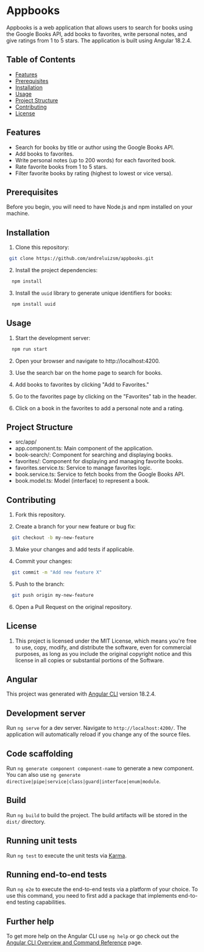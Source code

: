 # Appbooks

Appbooks is a web application that allows users to search for books using the Google Books API, add books to favorites, write personal notes, and give ratings from 1 to 5 stars. The application is built using Angular 18.2.4.

## Table of Contents
- [Features](#features)
- [Prerequisites](#prerequisites)
- [Installation](#installation)
- [Usage](#usage)
- [Project Structure](#project-structure)
- [Contributing](#contributing)
- [License](#license)

## Features
- Search for books by title or author using the Google Books API.
- Add books to favorites.
- Write personal notes (up to 200 words) for each favorited book.
- Rate favorite books from 1 to 5 stars.
- Filter favorite books by rating (highest to lowest or vice versa).

## Prerequisites
Before you begin, you will need to have Node.js and npm installed on your machine.

## Installation
1. Clone this repository:
  ```bash
   git clone https://github.com/andreluizsm/appbooks.git
   ```
2. Install the project dependencies:
  ```bash
    npm install
   ```
3. Install the `uuid` library to generate unique identifiers for books:
  ```bash
    npm install uuid
   ```
## Usage

1. Start the development server:
  ```bash
    npm run start
   ```
2. Open your browser and navigate to http://localhost:4200.

3. Use the search bar on the home page to search for books.

4. Add books to favorites by clicking "Add to Favorites."

5. Go to the favorites page by clicking on the "Favorites" tab in the header.

6. Click on a book in the favorites to add a personal note and a rating.

## Project Structure

- src/app/
-    app.component.ts: Main component of the application.
-    book-search/: Component for searching and displaying books.
-    favorites/: Component for displaying and managing favorite books.
-    favorites.service.ts: Service to manage favorites logic.
-    book.service.ts: Service to fetch books from the Google Books API.
-    book.model.ts: Model (interface) to represent a book.

## Contributing

1. Fork this repository.

2. Create a branch for your new feature or bug fix:
  ```bash
    git checkout -b my-new-feature
   ```
3. Make your changes and add tests if applicable.

4. Commit your changes:
  ```bash
    git commit -m "Add new feature X"
   ```
5. Push to the branch:
  ```bash
    git push origin my-new-feature
   ```
6. Open a Pull Request on the original repository.

## License

1. This project is licensed under the MIT License, which means you're free to use, copy, modify, and distribute the software, even for commercial purposes, as long as you include the original copyright notice and this license in all copies or substantial portions of the Software.

## Angular

This project was generated with [Angular CLI](https://github.com/angular/angular-cli) version 18.2.4.

## Development server

Run `ng serve` for a dev server. Navigate to `http://localhost:4200/`. The application will automatically reload if you change any of the source files.

## Code scaffolding

Run `ng generate component component-name` to generate a new component. You can also use `ng generate directive|pipe|service|class|guard|interface|enum|module`.

## Build

Run `ng build` to build the project. The build artifacts will be stored in the `dist/` directory.

## Running unit tests

Run `ng test` to execute the unit tests via [Karma](https://karma-runner.github.io).

## Running end-to-end tests

Run `ng e2e` to execute the end-to-end tests via a platform of your choice. To use this command, you need to first add a package that implements end-to-end testing capabilities.

## Further help

To get more help on the Angular CLI use `ng help` or go check out the [Angular CLI Overview and Command Reference](https://angular.dev/tools/cli) page.

